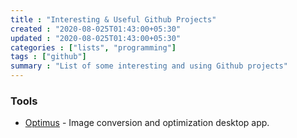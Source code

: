 ```yaml
---
title : "Interesting & Useful Github Projects"
created : "2020-08-025T01:43:00+05:30"
updated : "2020-08-025T01:43:00+05:30"
categories : ["lists", "programming"]
tags : ["github"]
summary : "List of some interesting and using Github projects"
---
```


### Tools
* [Optimus](https://github.com/Splode/optimus) - Image conversion and optimization desktop app.
